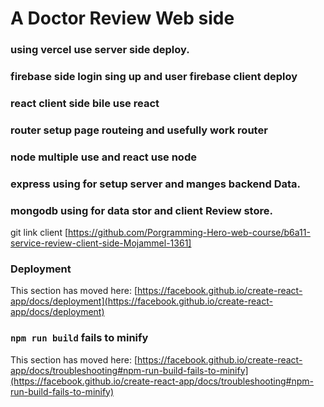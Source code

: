 # A Doctor Review Web side

### using vercel use server side deploy.
### firebase side login sing up and user firebase client deploy
### react client side bile use react
### router setup page routeing and usefully work router   
### node multiple  use and react use node
### express using for setup server and manges backend Data.
### mongodb using for data stor and client Review store.

git link client [https://github.com/Porgramming-Hero-web-course/b6a11-service-review-client-side-Mojammel-1361]



### Deployment

This section has moved here: [https://facebook.github.io/create-react-app/docs/deployment](https://facebook.github.io/create-react-app/docs/deployment)

### `npm run build` fails to minify

This section has moved here: [https://facebook.github.io/create-react-app/docs/troubleshooting#npm-run-build-fails-to-minify](https://facebook.github.io/create-react-app/docs/troubleshooting#npm-run-build-fails-to-minify)
